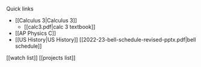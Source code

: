 Quick links
- [[Calculus 3|Calculus 3]]
	- [[calc3.pdf|calc 3 textbook]]
- [[AP Physics C]]
- [[US History|US History]]
[[2022-23-bell-schedule-revised-pptx.pdf|bell schedule]]

[[watch list]]
[[projects list]]
